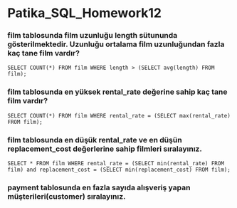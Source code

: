 
# Patika_SQL_Homework12

### film tablosunda film uzunluğu length sütununda gösterilmektedir. Uzunluğu ortalama film uzunluğundan fazla kaç tane film vardır?

``` SELECT COUNT(*) FROM film WHERE length > (SELECT avg(length) FROM film); ```

### film tablosunda en yüksek rental_rate değerine sahip kaç tane film vardır?

``` SELECT COUNT(*) FROM film WHERE rental_rate = (SELECT max(rental_rate) FROM film); ```

### film tablosunda en düşük rental_rate ve en düşün replacement_cost değerlerine sahip filmleri sıralayınız.

``` SELECT * FROM film WHERE rental_rate = (SELECT min(rental_rate) FROM film) and replacement_cost = (SELECT min(replacement_cost) FROM film);  ```

### payment tablosunda en fazla sayıda alışveriş yapan müşterileri(customer) sıralayınız.

```  ```



